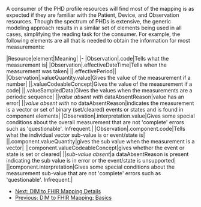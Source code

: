 A consumer of the PHD profile resources will find most of the mapping is as expected if they are familiar with the Patient, Device, and Observation resources. Though the spectrum of PHDs is extensive, the generic modeling approach results in a similar set of elements being used in all cases, simplifying the reading task for the consumer. For example, the following elements are all that is needed to obtain the information for most measurements:


|Resource|element|Meaning|
|-
|Observation|.code|Tells what the measurement is|
|Observation|.effectiveDateTime|Tells when the measurement was taken|
||.effectivePeriod||
|Observation|.valueQuantity.value|Gives the value of the measurement if a number|
||.valueCodeableConcept|Gives the value of the measurement if a code|
||.valueSampledData|Gives the values when the measurements are a periodic sequence|
||*value absent with* dataAbsentReason|value has an error|
||*value absent with* no dataAbsentReason|indicates the measurement is a vector or set of binary (set/cleared) events or states and is found in component elements|
|Observation|.interpretation.value|Gives some special conditions about the overall measurement that are not 'complete' errors such as 'questionable'. Infrequent.|
|Observation|.component.code|Tells what the individual vector sub-value is or event/state is|
||.component.valueQuantity|gives the sub value when the measurement is a vector|
||component.valueCodeableConcept|gives whether the event or state is set or cleared|
||*sub-value absent*|a dataAbsentReason is present indicating the sub value is in error or the event/state is unsupported|
||component.interpretation|Gives some special conditions about the measurement sub-value that are not 'complete' errors such as 'questionable'. Infrequent.|

 - [Next: DIM to FHIR Mapping Details](DIMtoFHIRMappingDetails.html)
 - [Previous: DIM to FHIR Mapping; Basics](DIMtoFHIRMapping.html)
